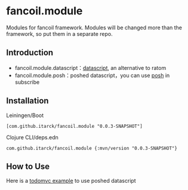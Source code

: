 # fancoil.module

Modules for fancoil framework. Modules will be changed more than the framework, so put them in a separate repo.

## Introduction

- fancoil.module.datascript：[datascript],  an alternative to ratom
- fancoil.module.posh：poshed datascript，you can use [posh] in subscribe

[posh]:https://github.com/denistakeda/posh
[datascript]:https://github.com/tonsky/datascript

## Installation

Leiningen/Boot

    [com.github.itarck/fancoil.module "0.0.3-SNAPSHOT"]

Clojure CLI/deps.edn

    com.github.itarck/fancoil.module {:mvn/version "0.0.3-SNAPSHOT"}


## How to Use

Here is a [todomvc example] to use poshed datascript

[todomvc example]:https://github.com/itarck/fancoil-example/tree/main/todomvc-datascript
